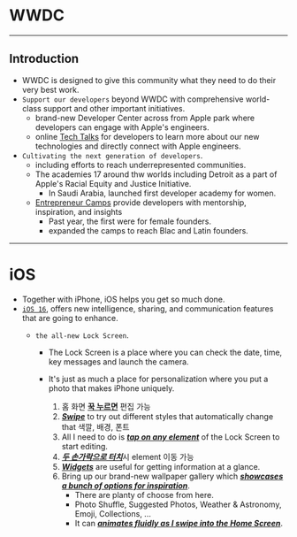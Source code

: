 # WWDC
---

## Introduction
- WWDC is designed to give this community what they need to do their very best work.
- `Support our developers` beyond WWDC with comprehensive world-class support and other important initiatives.
    - brand-new Developer Center across from Apple park where developers can engage with Apple's engineers.
    - online <a href="https://developer.apple.com/kr/tech-talks/">Tech Talks</a> for developers to learn more about our new technologies and directly connect with Apple engineers.
- `Cultivating the next generation of developers`.
    - including efforts to reach underrepresented communities.
    - The academies 17 around thw worlds including Detroit as a part of Apple's Racial Equity and Justice Initiative.
        - In Saudi Arabia, launched first developer academy for women.
    - <a href="https://developer.apple.com/entrepreneur-camp/">Entrepreneur Camps</a> provide developers with mentorship, inspiration, and insights
        - Past year, the first were for female founders.
        - expanded the camps to reach Blac and Latin founders.

---

# iOS

- Together with iPhone, iOS helps you get so much done.
- <a href="https://www.apple.com/kr/ios/ios-16-preview/">`iOS 16`</a>, offers new intelligence, sharing, and communication features that are going to enhance.
    - `the all-new Lock Screen`. 


        - The Lock Screen is a place where you can check the date, time, key messages and launch the camera.
        - It's just as much a place for personalization where you put a photo that makes iPhone uniquely.


            1. 홈 화면 <ins>**꾹 누르면**</ins> 편집 가능
            2. <u>***Swipe***</u> to try out different styles that automatically change that 색깔, 배경, 폰트
            3. All I need to do is <u>***tap on any element***</u> of the Lock Screen to start editing.
            4. <u>***두 손가락으로 터치***</u>시 element 이동 가능
            5. <u>***Widgets***</u> are useful for getting information at a glance.
            6. Bring up our brand-new wallpaper gallery which <u>***showcases a bunch of options for inspiration***</u>.
                - There are planty of choose from here.
                - Photo Shuffle, Suggested Photos, Weather & Astronomy, Emoji, Collections, ...
                - It can <u>***animates fluidly as I swipe into the Home Screen***</u>.